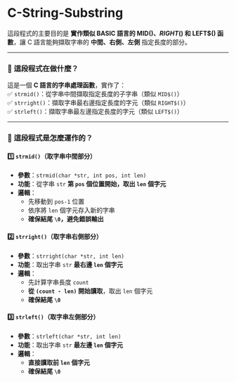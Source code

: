 # C-String-Substring

這段程式的主要目的是 **實作類似 BASIC 語言的 MID$()、RIGHT$() 和 LEFT$() 函數**，讓 C 語言能夠擷取字串的 **中間、右側、左側** 指定長度的部分。  

---

### 🔹 **這段程式在做什麼？**  
這是一個 **C 語言的字串處理函數**，實作了：  
✅ `strmid()`：從字串中間擷取指定長度的子字串（類似 `MID$()`）  
✅ `strright()`：擷取字串最右邊指定長度的字元（類似 `RIGHT$()`）  
✅ `strleft()`：擷取字串最左邊指定長度的字元（類似 `LEFT$()`）  

---

### 🔹 **這段程式是怎麼運作的？**  
#### **1️⃣ `strmid()`（取字串中間部分）**  
- **參數**：`strmid(char *str, int pos, int len)`  
- **功能**：從字串 `str` **第 `pos` 個位置開始，取出 `len` 個字元**  
- **邏輯**：  
  - 先移動到 `pos-1` 位置  
  - 依序將 `len` 個字元存入新的字串  
  - **確保結尾 `\0`，避免錯誤輸出**

#### **2️⃣ `strright()`（取字串右側部分）**  
- **參數**：`strright(char *str, int len)`  
- **功能**：取出字串 `str` **最右邊 `len` 個字元**  
- **邏輯**：  
  - 先計算字串長度 `count`  
  - **從 `(count - len)` 開始讀取**，取出 `len` 個字元  
  - **確保結尾 `\0`**

#### **3️⃣ `strleft()`（取字串左側部分）**  
- **參數**：`strleft(char *str, int len)`  
- **功能**：取出字串 `str` **最左邊 `len` 個字元**  
- **邏輯**：  
  - **直接讀取前 `len` 個字元**  
  - **確保結尾 `\0`**


